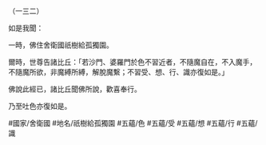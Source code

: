 （一三二）

如是我聞：

一時，佛住舍衛國祇樹給孤獨園。

爾時，世尊告諸比丘：「若沙門、婆羅門於色不習近者，不隨魔自在，不入魔手，不隨魔所欲，非魔縛所縛，解脫魔繫；不習受、想、行、識亦復如是。」

佛說此經已，諸比丘聞佛所說，歡喜奉行。

乃至吐色亦復如是。

#國家/舍衛國
#地名/祇樹給孤獨園
#五蘊/色
#五蘊/受
#五蘊/想
#五蘊/行
#五蘊/識
